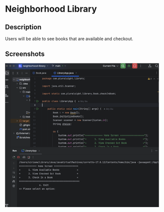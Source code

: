 # Neighborhood Library

## Description 
Users will be able to see books that are available and checkout.


## Screenshots
![Screenshot of Home Screen](screenshot/homescreen.png)